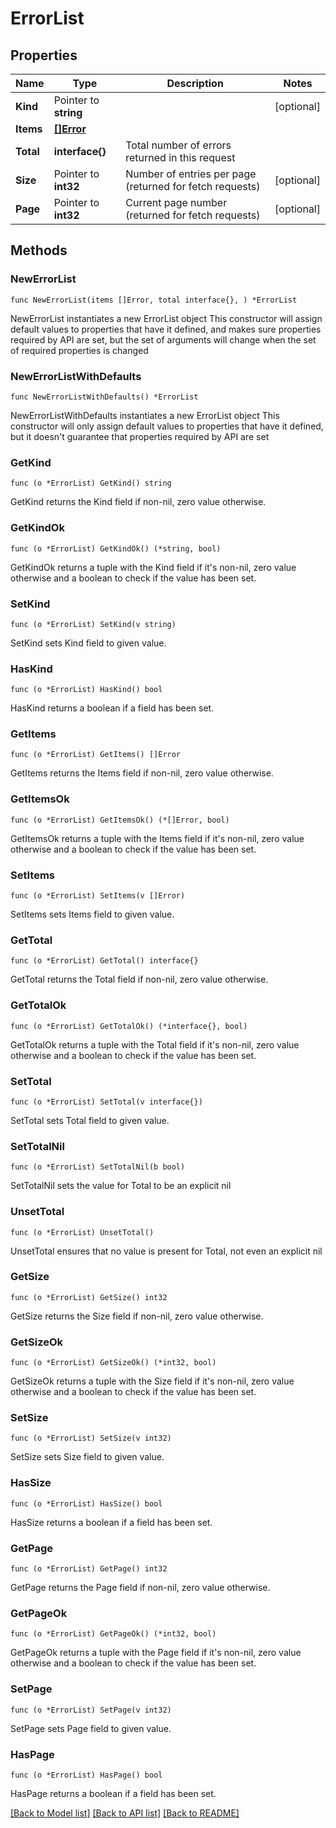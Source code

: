# ErrorList

## Properties

Name | Type | Description | Notes
------------ | ------------- | ------------- | -------------
**Kind** | Pointer to **string** |  | [optional] 
**Items** | [**[]Error**](Error.md) |  | 
**Total** | **interface{}** | Total number of errors returned in this request | 
**Size** | Pointer to **int32** | Number of entries per page (returned for fetch requests) | [optional] 
**Page** | Pointer to **int32** | Current page number (returned for fetch requests) | [optional] 


## Methods

### NewErrorList

`func NewErrorList(items []Error, total interface{}, ) *ErrorList`

NewErrorList instantiates a new ErrorList object
This constructor will assign default values to properties that have it defined,
and makes sure properties required by API are set, but the set of arguments
will change when the set of required properties is changed

### NewErrorListWithDefaults

`func NewErrorListWithDefaults() *ErrorList`

NewErrorListWithDefaults instantiates a new ErrorList object
This constructor will only assign default values to properties that have it defined,
but it doesn't guarantee that properties required by API are set


### GetKind

`func (o *ErrorList) GetKind() string`

GetKind returns the Kind field if non-nil, zero value otherwise.

### GetKindOk

`func (o *ErrorList) GetKindOk() (*string, bool)`

GetKindOk returns a tuple with the Kind field if it's non-nil, zero value otherwise
and a boolean to check if the value has been set.

### SetKind

`func (o *ErrorList) SetKind(v string)`

SetKind sets Kind field to given value.

### HasKind

`func (o *ErrorList) HasKind() bool`

HasKind returns a boolean if a field has been set.


### GetItems

`func (o *ErrorList) GetItems() []Error`

GetItems returns the Items field if non-nil, zero value otherwise.

### GetItemsOk

`func (o *ErrorList) GetItemsOk() (*[]Error, bool)`

GetItemsOk returns a tuple with the Items field if it's non-nil, zero value otherwise
and a boolean to check if the value has been set.

### SetItems

`func (o *ErrorList) SetItems(v []Error)`

SetItems sets Items field to given value.



### GetTotal

`func (o *ErrorList) GetTotal() interface{}`

GetTotal returns the Total field if non-nil, zero value otherwise.

### GetTotalOk

`func (o *ErrorList) GetTotalOk() (*interface{}, bool)`

GetTotalOk returns a tuple with the Total field if it's non-nil, zero value otherwise
and a boolean to check if the value has been set.

### SetTotal

`func (o *ErrorList) SetTotal(v interface{})`

SetTotal sets Total field to given value.


### SetTotalNil

`func (o *ErrorList) SetTotalNil(b bool)`

 SetTotalNil sets the value for Total to be an explicit nil

### UnsetTotal
`func (o *ErrorList) UnsetTotal()`

UnsetTotal ensures that no value is present for Total, not even an explicit nil

### GetSize

`func (o *ErrorList) GetSize() int32`

GetSize returns the Size field if non-nil, zero value otherwise.

### GetSizeOk

`func (o *ErrorList) GetSizeOk() (*int32, bool)`

GetSizeOk returns a tuple with the Size field if it's non-nil, zero value otherwise
and a boolean to check if the value has been set.

### SetSize

`func (o *ErrorList) SetSize(v int32)`

SetSize sets Size field to given value.

### HasSize

`func (o *ErrorList) HasSize() bool`

HasSize returns a boolean if a field has been set.


### GetPage

`func (o *ErrorList) GetPage() int32`

GetPage returns the Page field if non-nil, zero value otherwise.

### GetPageOk

`func (o *ErrorList) GetPageOk() (*int32, bool)`

GetPageOk returns a tuple with the Page field if it's non-nil, zero value otherwise
and a boolean to check if the value has been set.

### SetPage

`func (o *ErrorList) SetPage(v int32)`

SetPage sets Page field to given value.

### HasPage

`func (o *ErrorList) HasPage() bool`

HasPage returns a boolean if a field has been set.



[[Back to Model list]](../README.md#documentation-for-models) [[Back to API list]](../README.md#documentation-for-api-endpoints) [[Back to README]](../README.md)

